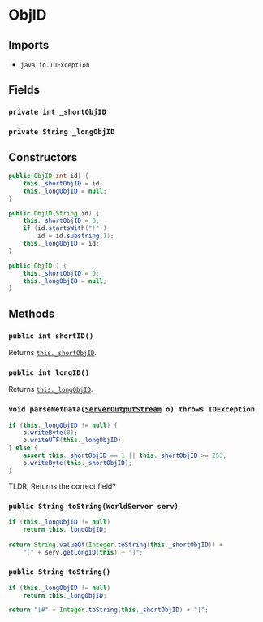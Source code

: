 # ObjID

## Imports
- `java.io.IOException`

## Fields
### `private int _shortObjID`

### `private String _longObjID`

## Constructors
```java
public ObjID(int id) {
	this._shortObjID = id;
	this._longObjID = null;
}

public ObjID(String id) {
	this._shortObjID = 0;
	if (id.startsWith("!"))
		id = id.substring(1);
	this._longObjID = id;
}

public ObjID() {
	this._shortObjID = 0;
	this._longObjID = null;
}
```

## Methods
### `public int shortID()`
Returns [`this._shortObjID`](#private-int-_shortobjid).

### `public int longID()`
Returns [`this._longObjID`](#private-string-_longobjid).

### `void parseNetData(`[`ServerOutputStream`](./server_output_stream.md)` o) throws IOException`
```java
if (this._longObjID != null) {
	o.writeByte(0);
	o.writeUTF(this._longObjID);
} else {
	assert this._shortObjID == 1 || this._shortObjID >= 253;
	o.writeByte(this._shortObjID);
} 
```

TLDR; Returns the correct field?

### `public String toString(WorldServer serv)`
```java
if (this._longObjID != null)
	return this._longObjID;
	
return String.valueOf(Integer.toString(this._shortObjID)) +
	"[" + serv.getLongID(this) + "]";
```

### `public String toString()`
```java
if (this._longObjID != null)
	return this._longObjID;

return "[#" + Integer.toString(this._shortObjID) + "]";
```
